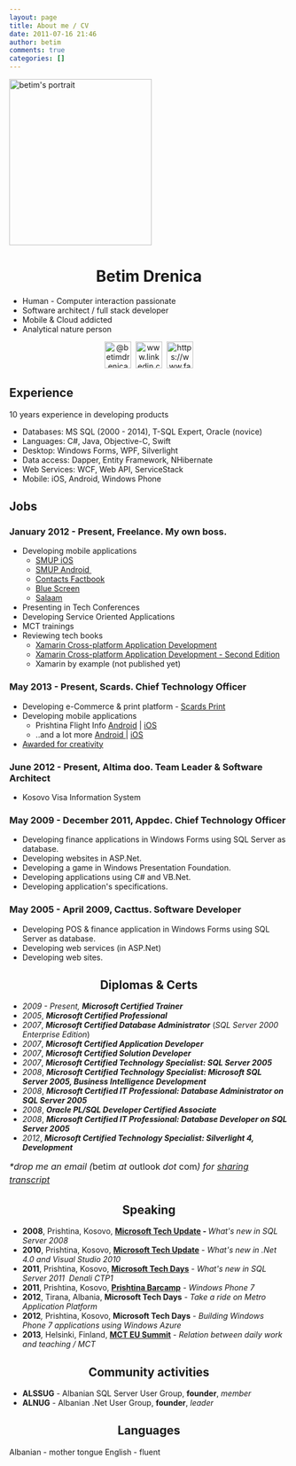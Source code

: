 ```yaml
---
layout: page
title: About me / CV
date: 2011-07-16 21:46
author: betim
comments: true
categories: []
---
```

<img class="aligncenter wp-image-520 size-medium" title="betim's portrait" src="http://blog.betimdrenica.com/wp-content/uploads/2014/09/10537953_10154377739255057_4522905429672910354_o.jpg?w=257" alt="betim's portrait" width="257" height="300" />
<h1 style="text-align:center;">Betim Drenica</h1>
<ul>
	<li>Human - Computer interaction passionate</li>
	<li>Software architect / full stack developer</li>
	<li>Mobile &amp; Cloud addicted</li>
	<li>Analytical nature person</li>
</ul>
<p style="text-align:center;"><a href="http://twitter.com/betimdrenica" target="_blank"><img class="alignnone wp-image-522 size-full" src="http://blog.betimdrenica.com/wp-content/uploads/2014/09/1412028695_square-twitter-48.png" alt="@betimdrenica" width="48" height="48" /></a>  <a href="http://www.linkedin.com/in/betim" target="_blank"><img class="alignnone wp-image-521 size-full" src="http://blog.betimdrenica.com/wp-content/uploads/2014/09/1412028697_square-linkedin-48.png" alt="www.linkedin.com/in/betim/" width="48" height="48" /></a>  <a href="https://www.facebook.com/betimsdrenica" target="_blank"><img class="alignnone wp-image-523 size-full" src="http://blog.betimdrenica.com/wp-content/uploads/2014/09/1412028692_square-facebook-48.png" alt="https://www.facebook.com/betimdrenica" width="48" height="48" /></a></p>

<h2 style="text-align:left;">Experience</h2>
10 years experience in developing products
<ul>
	<li>Databases: MS SQL (2000 - 2014), T-SQL Expert, Oracle (novice)</li>
	<li>Languages: C#, Java, Objective-C, Swift</li>
	<li>Desktop: Windows Forms, WPF, Silverlight</li>
	<li>Data access: Dapper, Entity Framework, NHibernate</li>
	<li>Web Services: WCF, Web API, ServiceStack</li>
	<li>Mobile: iOS, Android, Windows Phone</li>
</ul>
<h2 style="text-align:left;">Jobs</h2>
<h3>January 2012 - Present, <strong>Freelance</strong>. My own boss.</h3>
<ul>
	<li>Developing mobile applications
<ul>
	<li><a title="SMUP iOS" href="http://j.mp/aplsmup" target="_blank">SMUP iOS</a></li>
	<li><a title="SMUP Android" href="http://j.mp/bsmup" target="_blank">SMUP Android </a></li>
	<li><a title="Contacts Factbook" href="http://www.windowsphone.com/en-US/apps/da94664d-30f1-4b63-b471-dcbdc3a695e0" target="_blank">Contacts Factbook</a></li>
	<li><a title="Blue Screen" href="http://j.mp/bsdblog" target="_blank">Blue Screen</a></li>
	<li><a title="Salaam" href="http://j.mp/salmblog" target="_blank">Salaam</a></li>
</ul>
</li>
	<li>Presenting in Tech Conferences</li>
	<li>Developing Service Oriented Applications</li>
	<li>MCT trainings</li>
	<li>Reviewing tech books
<ul>
	<li><a title="Xamarin Cross-platform Application Development" href="http://j.mp/xam1blog" target="_blank">Xamarin Cross-platform Application Development</a></li>
	<li><a title="Xamarin Cross-platform Application Development - Second Edition" href="http://www.amazon.com/Xamarin-Cross-platform-Application-Development-Second-ebook/dp/B00U64KQO0" target="_blank">Xamarin Cross-platform Application Development - Second Edition</a></li>
	<li>Xamarin by example (not published yet)</li>
</ul>
</li>
</ul>
<h3>May 2013 - Present, <strong>Scards</strong>. Chief Technology Officer</h3>
<ul>
	<li>Developing e-Commerce &amp; print platform - <a title="Scards Print" href="http://scards.com" target="_blank">Scards Print</a></li>
	<li>Developing mobile applications
<ul>
	<li>Prishtina Flight Info <a title="Prishtina Flights Info" href="https://play.google.com/store/apps/details?id=com.scards.prnflights" target="_blank">Android</a> | <a title="Prishtina Flights Info" href="https://itunes.apple.com/us/app/prn-flights/id789728180?mt=8" target="_blank">iOS</a></li>
	<li>..and a lot more <a title="Scards in Android" href="https://play.google.com/store/apps/developer?id=Scards" target="_blank">Android </a>| <a title="Scards in iOS" href="https://itunes.apple.com/us/artist/scards/id789728183" target="_blank">iOS</a></li>
</ul>
</li>
	<li><a title="Scards &amp; ICT Creativity of The Year" href="http://betimdrenica.wordpress.com/2013/05/03/scards-ict-creativity-of-the-year/" target="_blank">Awarded for creativity</a></li>
</ul>
<h3>June 2012 - Present, <strong>Altima doo</strong>. Team Leader &amp; Software Architect</h3>
<ul>
	<li>Kosovo Visa Information System</li>
</ul>
<h3>May 2009 - December 2011, <strong>Appdec</strong>. Chief Technology Officer</h3>
<ul>
	<li>Developing finance applications in Windows Forms using SQL Server as database.</li>
	<li>Developing websites in ASP.Net.</li>
	<li>Developing a game in Windows Presentation Foundation.</li>
	<li>Developing applications using C# and VB.Net.</li>
	<li>Developing application's specifications.</li>
</ul>
<h3>May 2005 - April 2009, <strong>Cacttus</strong>. Software Developer</h3>
<ul>
	<li>Developing POS &amp; finance application in Windows Forms using SQL Server as database.</li>
	<li>Developing web services (in ASP.Net)</li>
	<li>Developing web sites.</li>
</ul>
<h2 style="text-align:center;">Diplomas &amp; Certs</h2>
<ul>
	<li><em>2009 - Present,</em> <strong><em>Microsoft Certified Trainer</em></strong></li>
	<li><em>2005</em>, <strong><em>Microsoft Certified Professional</em></strong></li>
	<li><em>2007</em>, <strong><em>Microsoft Certified Database Administrator</em></strong> (<em>SQL Server 2000 Enterprise Edition</em>)</li>
	<li><em>2007</em>, <em><strong>Microsoft Certified Application Developer</strong></em></li>
	<li><em>2007</em>, <em><strong>Microsoft Certified Solution Developer</strong></em></li>
	<li><em>2007</em>, <strong><em>Microsoft Certified Technology Specialist: SQL Server 2005</em></strong></li>
	<li><em>2008</em>, <strong><em>Microsoft Certified Technology Specialist: Microsoft SQL Server 2005, Business Intelligence Development</em></strong></li>
	<li><em>2008</em>, <strong><em>Microsoft Certified IT Professional: Database Administrator on SQL Server 2005</em></strong></li>
	<li><em>2008</em>, <strong><em>Oracle PL/SQL Developer Certified Associate</em></strong></li>
	<li><em>2008</em>, <strong><em>Microsoft Certified IT Professional: Database Developer on SQL Server 2005</em></strong></li>
	<li><em>2012</em>, <strong><em>Microsoft Certified Technology Specialist: Silverlight 4, Development</em></strong></li>
</ul>
<div><span style="font-size:medium;"><span style="line-height:24px;"><em>*drop me an email (</em>betim<em> at </em>outlook<em> dot </em>com<em>) for <a title="sharing transcript" href="https://mcp.microsoft.com/authenticate/validatemcp.aspx" target="_blank">sharing transcript</a></em></span></span></div>
<h2 style="text-align:center;"></h2>
<h2 style="text-align:center;">Speaking</h2>
<ul>
	<li><strong>2008</strong>, Prishtina, Kosovo, <strong><a title="What’s new in SQL Server 2008" href="http://betimdrenica.wordpress.com/2011/07/17/whats-new-in-sql-server-2008/" target="_blank">Microsoft Tech Update</a> - </strong><em>What's new in SQL Server 2008</em></li>
	<li><strong>2010</strong>, Prishtina, Kosovo, <a title="What’s new in .Net Framework 4 and Visual Studio 2010" href="http://betimdrenica.wordpress.com/2011/07/17/whats-new-in-net-framework-4-and-visual-studio-2010/" target="_blank"><strong>Microsoft Tech Update</strong></a> - <em>What's new in .Net 4.0 and Visual Studio 2010</em></li>
	<li><strong>2011</strong>, Prishtina, Kosovo, <a title="Introduction to SQL Server 2011 – Denali CTP1" href="http://betimdrenica.wordpress.com/2011/07/17/introduction-to-sql-server-2011-denali-ctp1/" target="_blank"><strong>Microsoft Tech Days</strong></a> - <em>What's new in SQL Server 2011  Denali CTP1</em></li>
	<li><strong>2011</strong>, Prishtina, Kosovo, <a title="BarCamp Prishtina #3" href="http://betimdrenica.wordpress.com/2011/12/01/barcamp-prishtina-3/" target="_blank"><strong>Prishtina Barcamp</strong></a> - <em>Windows Phone 7</em></li>
	<li><strong>2012</strong>, Tirana, Albania, <strong>Microsoft Tech Days</strong> - <em>Take a ride on Metro Application Platform</em></li>
	<li><strong>2012</strong><em>, </em>Prishtina, Kosovo, <strong>Microsoft Tech Days</strong> - <em>Building Windows Phone 7 applications using Windows Azure</em></li>
	<li><strong>2013</strong><em>, </em>Helsinki, Finland, <a title="MCT Summit" href="http://217.149.50.48/campaigns/mctsummit/schedule.html" target="_blank"><strong>MCT EU Summit</strong></a> - <em>Relation between daily work and teaching / MCT</em></li>
</ul>
<h2 style="text-align:center;">Community activities</h2>
<ul>
	<li><strong>ALSSUG</strong> - Albanian SQL Server User Group, <strong>founder</strong>, <em>member</em></li>
	<li><strong>ALNUG</strong> - Albanian .Net User Group, <strong>founder</strong>, <em>leader</em></li>
</ul>
<h2 style="text-align:center;">Languages</h2>
Albanian - mother tongue
English - fluent
